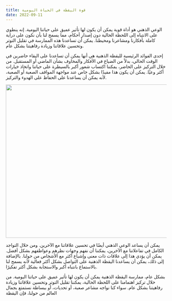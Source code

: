 ```yaml
---
title: قوة اليقظة في الحياة اليومية
date: 2022-09-11
---
```


<script>
import Image from '$lib/Image.svelte'
</script>

الوعي الذهني هو أداة قوية يمكن أن يكون لها تأثير عميق على حياتنا اليومية. إنه ينطوي على الانتباه إلى اللحظة الحالية دون إصدار أحكام، مما يسمح لنا بأن نكون على دراية كاملة بأفكارنا ومشاعرنا ومحيطنا. يمكن أن تساعدنا هذه الممارسة في تقليل التوتر وتحسين علاقاتنا وزيادة رفاهيتنا بشكل عام.

إحدى الفوائد الرئيسية لليقظة الذهنية هي أنها يمكن أن تساعدنا على البقاء حاضرين في الوقت الحالي، بدلاً من الضياع في الأفكار والمخاوف بشأن الماضي أو المستقبل. من خلال التركيز على الحاضر، يمكننا اكتساب شعور أكبر بالسيطرة على حياتنا واتخاذ خيارات أكثر وعيًا. يمكن أن يكون هذا مفيدًا بشكل خاص عند مواجهة المواقف الصعبة أو الصعبة، لأنه يمكن أن يساعدنا على الحفاظ على الهدوء والتركيز.

<Image src="/img/present-v5-720x.webp" srcset="/img/present-v5-1440x.webp 2x" width="720" height="480" caption="Attention to the present moment." />

يمكن أن يساعد الوعي الذهني أيضًا في تحسين علاقاتنا مع الآخرين. ومن خلال التواجد الكامل في تفاعلاتنا مع الآخرين، يمكننا أن نفهم وجهات نظرهم وعواطفهم بشكل أفضل. يمكن أن يؤدي هذا إلى علاقات ذات معنى وإشباع أكثر مع الأشخاص من حولنا. بالإضافة إلى ذلك، يمكن أن يساعدنا اليقظة الذهنية على التواصل بشكل أكثر فعالية لأنه يسمح لنا بالاستماع بانتباه أكبر والاستجابة بشكل أكثر تفكيرًا.

بشكل عام، ممارسة اليقظة الذهنية يمكن أن يكون لها تأثير عميق على حياتنا اليومية. من خلال تركيز اهتمامنا على اللحظة الحالية، يمكننا تقليل التوتر وتحسين علاقاتنا وزيادة رفاهيتنا بشكل عام. سواء كنا نواجه مشاعر صعبة، أو تحديات، أو ببساطة نستمتع بجمال العالم من حولنا، فإن اليقظة
